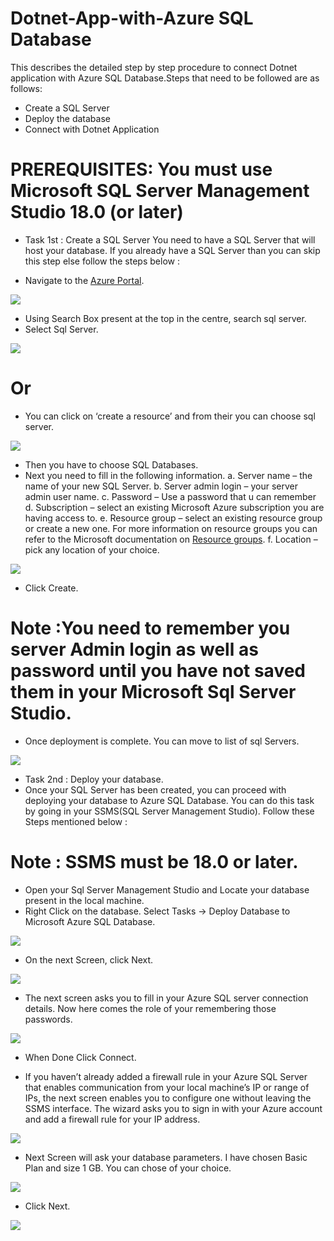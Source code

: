 # Dotnet-App-with-Azure SQL Database
This describes the detailed step by step procedure to connect Dotnet application with Azure SQL Database.Steps that need to be followed are as follows:
+	Create a SQL Server
+	Deploy the database
+	Connect with Dotnet Application
# PREREQUISITES: You must use Microsoft SQL Server Management Studio 18.0 (or later)
* Task 1st  : Create a SQL Server 
You need to have a SQL Server that will host your database. If you already have a SQL Server than you can skip this step else follow the steps below :
+	Navigate to the [Azure Portal](https://azure.microsoft.com/en-gb/).

![](https://github.com/DhruvKinger/Dotnet-App-with-Azure-/blob/master/Blog%20Folder/Screenshot%20(10).png)

+	Using Search Box present at the top in the centre, search sql server.
+	Select Sql Server.


![](https://github.com/DhruvKinger/Dotnet-App-with-Azure-/blob/master/Blog%20Folder/1st.png)

#                                               Or

+ You can click on ‘create a resource’ and from their you can choose sql server.

![](https://github.com/DhruvKinger/Dotnet-App-with-Azure-/blob/master/Blog%20Folder/Screenshot%20(11).png)

*	Then you have to choose SQL Databases.
*	Next you need to fill in the following information.
 a.	Server name – the name of your new SQL Server.
 b.	Server admin login –  your server admin user name.
 c.	Password – Use a password that u can remember
 d.	Subscription – select an existing Microsoft Azure subscription you are having access to.
 e.	Resource group – select an existing resource group or create a new one. For more information on resource groups you can refer to the Microsoft documentation on  [Resource groups](https://docs.microsoft.com/en-us/azure/azure-resource-manager/resource-group-overview#resource-groups).
 f.	Location – pick any location of your choice.

![](https://github.com/DhruvKinger/Dotnet-App-with-Azure-/blob/master/Blog%20Folder/Screenshot%20(12).png)

+	Click Create.

# Note :You need to remember you server Admin login as well as password until you have not saved them in your Microsoft Sql Server Studio.

+ Once deployment is complete. You can move to list of sql Servers.

![](https://github.com/DhruvKinger/Dotnet-App-with-Azure-/blob/master/Blog%20Folder/Screenshot%20(19).png)

* Task 2nd  : Deploy your database.
* Once your SQL Server has been created, you can proceed with deploying your database to Azure SQL Database. You can do this task by going in your SSMS(SQL Server Management Studio). Follow these Steps mentioned below :
# Note : SSMS must be 18.0 or later.
+	Open your Sql Server Management Studio and Locate your database present in the local machine.
+	Right Click on the database. Select Tasks -> Deploy Database to Microsoft Azure SQL Database.

![](https://github.com/DhruvKinger/Dotnet-App-with-Azure-/blob/master/Blog%20Folder/Screenshot%20(13).png)

+	On the next Screen, click Next.

![](https://github.com/DhruvKinger/Dotnet-App-with-Azure-/blob/master/Blog%20Folder/2nd.png)

+	The next screen asks you to fill in your Azure SQL server connection details. Now here comes the role of your remembering those passwords.

![](https://github.com/DhruvKinger/Dotnet-App-with-Azure-/blob/master/Blog%20Folder/Screenshot%20(14).png)

*	When Done Click Connect.

*	If you haven’t already added a firewall rule in your Azure SQL Server  that enables communication from your local machine’s IP or range of IPs, the next screen enables you to configure one without leaving the SSMS interface. The wizard asks you to sign in with your Azure account and add a firewall rule for your IP address.

![](https://github.com/DhruvKinger/Dotnet-App-with-Azure-/blob/master/Blog%20Folder/3rd.png)

*	Next Screen will ask your database parameters. I have chosen Basic Plan and size 1 GB. You can chose of your choice.

![](https://github.com/DhruvKinger/Dotnet-App-with-Azure-/blob/master/Blog%20Folder/Screenshot%20(15).png)

+	Click Next.


![](https://github.com/DhruvKinger/Dotnet-App-with-Azure-/blob/master/Blog%20Folder/Screenshot%20(16).png)







